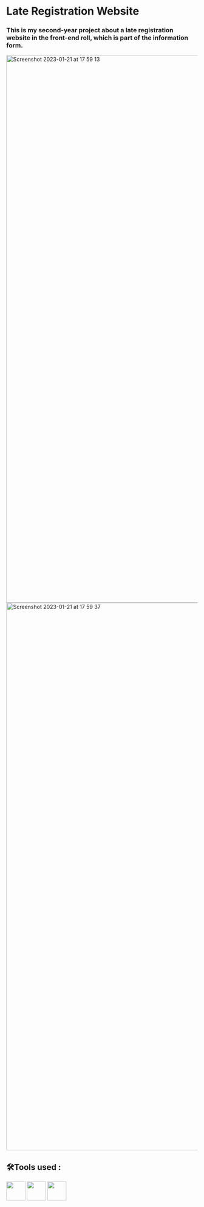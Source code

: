 # Late Registration Website

### This is my second-year project about a late registration website in the front-end roll, which is part of the information form. 

<img width="1440" alt="Screenshot 2023-01-21 at 17 59 13" src="https://user-images.githubusercontent.com/122346708/213863922-34138da5-6209-40e3-baeb-419cd06d3fbb.png">
<img width="1440" alt="Screenshot 2023-01-21 at 17 59 37" src="https://user-images.githubusercontent.com/122346708/213863927-c1e7bfae-b70e-43d6-989f-3e51b0852cab.png">


## 🛠️Tools used :

<img src="https://user-images.githubusercontent.com/122346708/213863725-b3ccef62-cdf7-4511-9e24-56188c0b5235.png" width="50" height="50"/> <img src="https://user-images.githubusercontent.com/122346708/213863728-52a2f00a-20df-46bc-998a-6bbe01ae850b.png" width="50" height="50"/> <img src="https://user-images.githubusercontent.com/122346708/213863730-2523d8e9-2221-46e2-83e8-28dc777b0cbc.png" width="50" height="50"/> 

